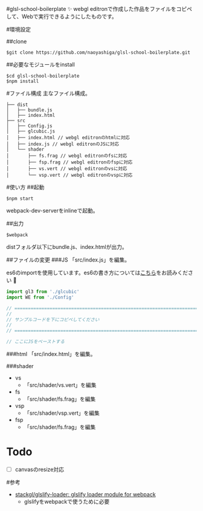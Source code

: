 #glsl-school-boilerplate :sparkles:
webgl editronで作成した作品をファイルをコピペして、Webで実行できるようにしたものです。

#環境設定

##clone
```
$git clone https://github.com/naoyashiga/glsl-school-boilerplate.git
```

##必要なモジュールをinstall
```
$cd glsl-school-boilerplate
$npm install
```

#ファイル構成
主なファイル構成。
```
├── dist
│   ├── bundle.js
│   ├── index.html
├── src
│   ├── Config.js
│   ├── glcubic.js
│   ├── index.html // webgl editronのhtmlに対応
│   ├── index.js // webgl editronのJSに対応
│   └── shader
│       ├── fs.frag // webgl editronのfsに対応
│       ├── fsp.frag // webgl editronのfspに対応
│       ├── vs.vert // webgl editronのvsに対応
│       └── vsp.vert // webgl editronのvspに対応
```

#使い方
##起動
```
$npm start
```
webpack-dev-serverをinlineで起動。

##出力
```
$webpack
```
distフォルダ以下にbundle.js、index.htmlが出力。

##ファイルの変更
###JS
「src/index.js」を編集。

es6のimportを使用しています。es6の書き方については[こちら](http://postd.cc/es6-cheatsheet/#modules)をお読みください :bow:
```js
import gl3 from './glcubic'
import WE from './Config'

// ============================================================================
//
// サンプルコードを下にコピペしてください
//
// ============================================================================

// ここにJSをペーストする
```

###html
「src/index.html」を編集。

###shader
- vs
  - 「src/shader/vs.vert」を編集
- fs
  - 「src/shader/fs.frag」を編集
- vsp
  - 「src/shader/vsp.vert」を編集
- fsp
  - 「src/shader/fs.frag」を編集

# Todo

* [ ] canvasのresize対応

#参考
- [stackgl/glslify-loader: glslify loader module for webpack](https://github.com/stackgl/glslify-loader)
  - glslifyをwebpackで使うために必要

